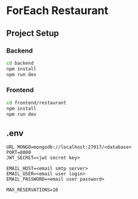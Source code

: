
# ForEach Restaurant

## Project Setup

### Backend
```sh
cd backend
npm install
npm run dev
```

### Frontend
```sh
cd frontend/restaurant
npm install
npm run dev
```

## .env
```
URL_MONGO=mongodb://localhost:27017/<database>
PORT=8000
JWT_SECRET=<jwt secret key>

EMAIL_HOST=<email smtp server>
EMAIL_USER=<email user login>
EMAIL_PASSWORD=<email user password>

MAX_RESERVATIONS=10
```
